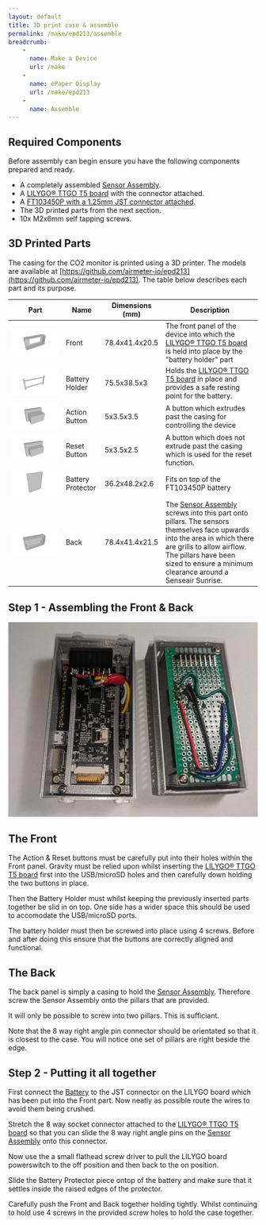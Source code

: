 ```yaml
---
layout: default
title: 3D print case & assemble
permalink: /make/epd213/assemble
breadcrumb:
    - 
      name: Make a Device
      url: /make
    - 
      name: ePaper Display
      url: /make/epd213   
    - 
      name: Assemble
---
```


## Required Components

Before assembly can begin ensure you have the following components prepared and ready.

- A completely assembled [Sensor Assembly](/make/sensor-assemblies/sunrise).
- A [LILYGO® TTGO T5 board](/make/epd213/prepare) with the connector attached.
- A [FT103450P with a 1.25mm JST connector attached](/make/epd213/battery).
- The 3D printed parts from the next section.
- 10x M2x6mm self tapping screws.

## 3D Printed Parts
The casing for the CO2 monitor is printed using a 3D printer. The models are available at [https://github.com/airmeter-io/epd213](https://github.com/airmeter-io/epd213). The table below describes each part and its purpose.

|Part|Name|Dimensions (mm)|Description|
|--|--|--|--|
|<img src="/buildimages/v1.0/front.png" style="width:auto"  alt="Front panel of device."/>|Front|78.4x41.4x20.5|The front panel of the device into which the [LILYGO® TTGO T5 board](/make/epd213/prepare) is held into place by the "battery holder" part |
|<img src="/buildimages/v1.0/battery-holder.png" style="width:auto"  alt="Hold display and battery in place."/>|Battery Holder|75.5x38.5x3|Holds the [LILYGO® TTGO T5 board](/make/epd213/prepare) in place and provides a safe resting point for the battery. |
|<img src="/buildimages/v1.0/action-button.png" style="width:auto" alt="Action button."/>|Action Button|5x3.5x3.5| A button which extrudes past the casing for controlling the device |
|<img src="/buildimages/v1.0/reset-button.png" style="width:auto" alt="Reset button."/>|Reset Button|5x3.5x2.5| A button which does not extrude past the casing which is used for the reset function. |
|<img src="/buildimages/v1.0/battery-protector.png" style="width:auto" alt="Fits on top of the battery to protect it from damage"/>|Battery Protector|36.2x48.2x2.6| Fits on top of the FT103450P battery |
|<img src="/buildimages/v1.0/back.png" style="width:auto" alt="The sensor assembly screws into this part. "/>|Back|78.4x41.4x21.5| The [Sensor Assembly](/make/sensor-assemblies/sunrise) screws into this part onto pillars. The sensors themselves face upwards into the area in which there are grills to allow airflow. The pillars have been sized to ensure a minimum clearance around a Senseair Sunrise. |


## Step 1 - Assembling the Front & Back

<img src="/buildimages/v1.0/assembled.jpg" style="width:auto" alt="Both halves of a CO2 monitor assembled."/>

## The Front

The Action & Reset buttons must be carefully put into their holes within the Front panel. Gravity must be relied upon whilst inserting the [LILYGO® TTGO T5 board](/make/epd213/prepare) first into the USB/microSD holes and then carefully down holding the two buttons in place.

Then the Battery Holder must whilst keeping the previously inserted parts together be slid in on top. One side has a wider space this should be used to accomodate the USB/microSD ports. 

The battery holder must then be screwed into place using 4 screws. Before and after doing this ensure that the buttons are correctly aligned and functional. 

## The Back

The back panel is simply a casing to hold the [Sensor Assembly](/make/sensor-assemblies/sunrise). Therefore screw the Sensor Assembly onto the pillars that are provided.

It will only be possible to screw into two pillars. This is sufficiant. 

Note that the 8 way right angle pin connector should be orientated so that it is closest to the case. You will notice one set of pillars are right beside the edge.

## Step 2 - Putting it all together

First connect the [Battery](/make/epd213/battery) to the JST connector on the LILYGO board which has been put into the Front part. Now neatly as possible route the wires to avoid them being crushed.

Stretch the 8 way socket connector attached to the [LILYGO® TTGO T5 board](/make/epd213/prepare) so that you can slide the 8 way right angle pins on the [Sensor Assembly](/make/sensor-assemblies/sunrise) onto this connector.

Now use the a small flathead screw driver to pull the LILYGO board powerswitch to the off position and then back to the on position.

Slide the Battery Protector piece ontop of the battery and make sure that it settles inside the raised edges of the protector.

Carefully push the Front and Back together holding tightly. Whilst continuing to hold use 4 screws in the provided screw holes to hold the case together.

